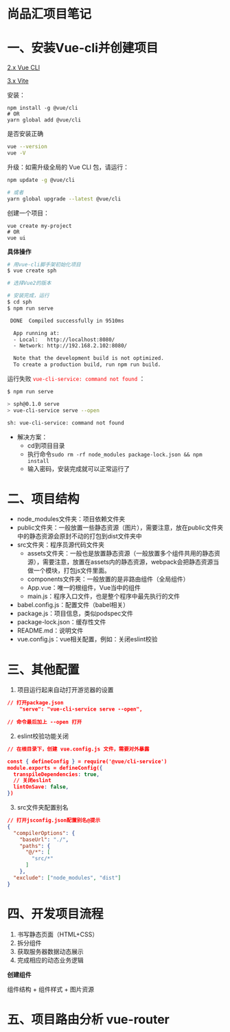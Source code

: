 # 尚品汇项目笔记


# 一、安装Vue-cli并创建项目

[2.x Vue CLI](https://cli.vuejs.org/zh/)

[3.x Vite](https://vitejs.dev/)


安装：

```shell
npm install -g @vue/cli
# OR
yarn global add @vue/cli
```

是否安装正确

```bash
vue --version 
vue -V
```

升级：如需升级全局的 Vue CLI 包，请运行：

```bash
npm update -g @vue/cli

# 或者
yarn global upgrade --latest @vue/cli
```

创建一个项目：

```shell
vue create my-project
# OR
vue ui
```

**具体操作**

```bash
# 用vue-cli脚手架初始化项目
$ vue create sph

# 选择Vue2的版本

# 安装完成，运行
$ cd sph
$ npm run serve

 DONE  Compiled successfully in 9510ms

  App running at:
  - Local:   http://localhost:8080/
  - Network: http://192.168.2.102:8080/

  Note that the development build is not optimized.
  To create a production build, run npm run build.
```

运行失败 <font color=red>`vue-cli-service: command not found`</font> ：

```bash
$ npm run serve

> sph@0.1.0 serve
> vue-cli-service serve --open

sh: vue-cli-service: command not found
```

* 解决方案：
    * cd到项目目录
    * 执行命令`sudo rm -rf node_modules package-lock.json && npm install`
    * 输入密码，安装完成就可以正常运行了



# 二、项目结构

* node_modules文件夹：项目依赖文件夹
* public文件夹：一般放置一些静态资源（图片），需要注意，放在public文件夹中的静态资源会原封不动的打包到dist文件夹中
* src文件夹：程序员源代码文件夹
    * assets文件夹：一般也是放置静态资源（一般放置多个组件共用的静态资源），需要注意，放置在assets内的静态资源，webpack会把静态资源当做一个模块，打包js文件里面。
    * components文件夹：一般放置的是非路由组件（全局组件）
    * App.vue：唯一的根组件，Vue当中的组件
    * main.js：程序入口文件，也是整个程序中最先执行的文件
* babel.config.js：配置文件（babel相关）
* package.js：项目信息，类似podspec文件
* package-lock.json：缓存性文件
* README.md：说明文件
* vue.config.js：vue相关配置，例如：关闭eslint校验



# 三、其他配置

1. 项目运行起来自动打开游览器的设置

```json
// 打开package.json
    "serve": "vue-cli-service serve --open",
    
// 命令最后加上 --open 打开
```

2. eslint校验功能关闭

```json
// 在根目录下，创建 vue.config.js 文件，需要对外暴露

const { defineConfig } = require('@vue/cli-service')
module.exports = defineConfig({
  transpileDependencies: true,
  // 关闭eslint
  lintOnSave: false, 
})
```

3. src文件夹配置别名

```json
// 打开jsconfig.json配置别名@提示
{
  "compilerOptions": {
    "baseUrl": "./",
    "paths": {
      "@/*": [
        "src/*"
      ]
    },
  "exclude": ["node_modules", "dist"]
}
```



# 四、开发项目流程

1. 书写静态页面（HTML+CSS）
2. 拆分组件
3. 获取服务器数据动态展示
4. 完成相应的动态业务逻辑



**创建组件**

组件结构 + 组件样式 + 图片资源





# 五、项目路由分析 vue-router







































